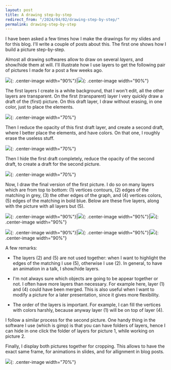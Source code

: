 ```yaml
---
layout: post
title: A drawing step-by-step
redirect_from: "/2024/04/02/drawing-step-by-step/"
permalink: drawing-step-by-step
---
```


I have been asked a few times how I make the drawings for my slides and 
for this blog. I'll write a couple of posts about this. The first one shows
how I build a picture step-by-step.

Almost all drawing softwares allow to draw on several *layers*, and 
show/hide them at will. I'll illustrate how I use layers to get the 
following pair of pictures I made for a post a few weeks ago.

![](../assets/planar-matching-5.png){: .center-image width="90%"}|![](../assets/planar-matching-1.png){: .center-image width="90%"}

The first layers I create is a white background, that I won't edit, all the 
other layers are transparent. On the first (transparent) layer I very quickly 
draw a draft of the (first) picture. On this draft layer, I draw without 
erasing, in one color, just to place the elements.

![](../assets/drawing-tablet-1.png){: .center-image width="70%"}

Then I reduce the opacity of this first draft layer, and create a second draft, 
where I better place the elements, and have colors. On that one, I roughly 
erase the useless stuff.
 
![](../assets/drawing-tablet-2.png){: .center-image width="70%"}

Then I hide the first draft completely, reduce the opacity of the second 
draft, to create a draft for the second picture.
  
![](../assets/drawing-tablet-3.png){: .center-image width="70%"}

Now, I draw the final version of the first picture. I do so on many layers 
which are from top to bottom: 
(1) vertices contours, (2) edges of the matching in grey, (3) the other edges of the graph, and 
(4) vertices colors, (5) edges of the matching in bold blue. 
Below are these five layers, along with the picture with all layers but (5).

  
![](../assets/drawing-tablet-5.png){: .center-image width="90%"}|![](../assets/drawing-tablet-6.png){: .center-image width="90%"}|![](../assets/drawing-tablet-7.png){: .center-image width="90%"}

![](../assets/drawing-tablet-9.png){: .center-image width="90%"}|![](../assets/drawing-tablet-8.png){: .center-image width="90%"}|![](../assets/planar-matching-5.png){: .center-image width="90%"}

A few remarks:

* The layers (2) and (5) are not used together: when I want to highlight 
the edges of the matching I use (5), otherwise I use (2). 
In general, to have an animation in a talk, I show/hide layers.

* I'm not always sure which objects are going to be appear together or not. 
I often have more layers than necessary. For example here, layer (1) and 
(4) could have been merged. This is also useful when I want to modify a 
picture for a later presentation, since it gives more flexibility.

* The order of the layers is important. For example, I can fill the vertices 
with colors harshly, because anyway layer (1) will be on top of 
layer (4).

I follow a similar process for the second picture. One handy thing in the software 
I use (which is gimp) is that you can have folders of layers, hence I can hide in 
one click the folder of layers for picture 1, while working on picture 2.

Finally, I display both pictures together for cropping. This allows to have 
the exact same frame, for animations in slides, and for allignment in blog 
posts. 

![](../assets/drawing-tablet-10.png){: .center-image width="70%"}
